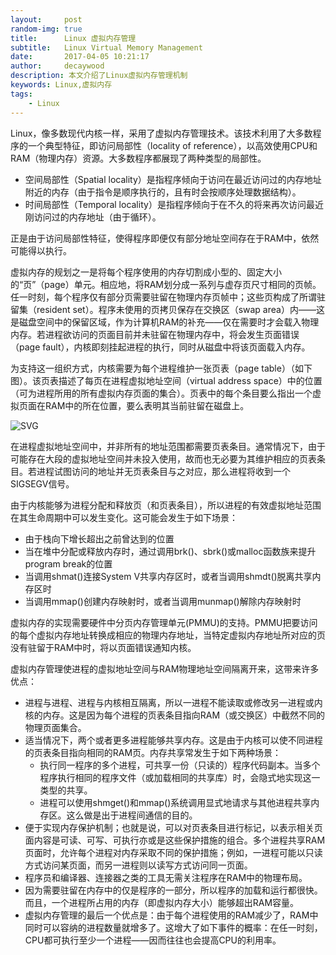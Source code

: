 ```yaml
---
layout:     post
random-img: true
title:      Linux 虚拟内存管理
subtitle:   Linux Virtual Memory Management
date:       2017-04-05 10:21:17
author:     decaywood
description: 本文介绍了Linux虚拟内存管理机制
keywords: Linux,虚拟内存
tags:
    - Linux
---
```


Linux，像多数现代内核一样，采用了虚拟内存管理技术。该技术利用了大多数程序的一个典型特征，即访问局部性（locality of reference），以高效使用CPU和RAM（物理内存）资源。大多数程序都展现了两种类型的局部性。

* 空间局部性（Spatial locality）是指程序倾向于访问在最近访问过的内存地址附近的内存（由于指令是顺序执行的，且有时会按顺序处理数据结构）。
* 时间局部性（Temporal locality）是指程序倾向于在不久的将来再次访问最近刚访问过的内存地址（由于循环）。

正是由于访问局部性特征，使得程序即便仅有部分地址空间存在于RAM中，依然可能得以执行。

虚拟内存的规划之一是将每个程序使用的内存切割成小型的、固定大小的“页”（page）单元。相应地，将RAM划分成一系列与虚存页尺寸相同的页帧。任一时刻，每个程序仅有部分页需要驻留在物理内存页帧中；这些页构成了所谓驻留集（resident set）。程序未使用的页拷贝保存在交换区（swap area）内——这是磁盘空间中的保留区域，作为计算机RAM的补充——仅在需要时才会载入物理内存。若进程欲访问的页面目前并未驻留在物理内存中，将会发生页面错误（page fault），内核即刻挂起进程的执行，同时从磁盘中将该页面载入内存。

为支持这一组织方式，内核需要为每个进程维护一张页表（page table）（如下图）。该页表描述了每页在进程虚拟地址空间（virtual address space）中的位置（可为进程所用的所有虚拟内存页面的集合）。页表中的每个条目要么指出一个虚拟页面在RAM中的所在位置，要么表明其当前驻留在磁盘上。

<img src="{{site.cdnurl}}/img/post/2017/Linux-Virtual-Memory-Management.svg" alt="SVG" style="background-color:white">

在进程虚拟地址空间中，并非所有的地址范围都需要页表条目。通常情况下，由于可能存在大段的虚拟地址空间并未投入使用，故而也无必要为其维护相应的页表条目。若进程试图访问的地址并无页表条目与之对应，那么进程将收到一个SIGSEGV信号。

由于内核能够为进程分配和释放页（和页表条目），所以进程的有效虚拟地址范围在其生命周期中可以发生变化。这可能会发生于如下场景：

* 由于栈向下增长超出之前曾达到的位置
* 当在堆中分配或释放内存时，通过调用brk()、sbrk()或malloc函数族来提升program break的位置
* 当调用shmat()连接System V共享内存区时，或者当调用shmdt()脱离共享内存区时
* 当调用mmap()创建内存映射时，或者当调用munmap()解除内存映射时

虚拟内存的实现需要硬件中分页内存管理单元(PMMU)的支持。PMMU把要访问的每个虚拟内存地址转换成相应的物理内存地址，当特定虚拟内存地址所对应的页没有驻留于RAM中时，将以页面错误通知内核。

虚拟内存管理使进程的虚拟地址空间与RAM物理地址空间隔离开来，这带来许多优点：

* 进程与进程、进程与内核相互隔离，所以一进程不能读取或修改另一进程或内核的内存。这是因为每个进程的页表条目指向RAM（或交换区）中截然不同的物理页面集合。
* 适当情况下，两个或者更多进程能够共享内存。这是由于内核可以使不同进程的页表条目指向相同的RAM页。内存共享常发生于如下两种场景：
  * 执行同一程序的多个进程，可共享一份（只读的）程序代码副本。当多个程序执行相同的程序文件（或加载相同的共享库）时，会隐式地实现这一类型的共享。
  * 进程可以使用shmget()和mmap()系统调用显式地请求与其他进程共享内存区。这么做是出于进程间通信的目的。
* 便于实现内存保护机制；也就是说，可以对页表条目进行标记，以表示相关页面内容是可读、可写、可执行亦或是这些保护措施的组合。多个进程共享RAM页面时，允许每个进程对内存采取不同的保护措施；例如，一进程可能以只读方式访问某页面，而另一进程则以读写方式访问同一页面。
* 程序员和编译器、连接器之类的工具无需关注程序在RAM中的物理布局。
* 因为需要驻留在内存中的仅是程序的一部分，所以程序的加载和运行都很快。而且，一个进程所占用的内存（即虚拟内存大小）能够超出RAM容量。
* 虚拟内存管理的最后一个优点是：由于每个进程使用的RAM减少了，RAM中同时可以容纳的进程数量就增多了。这增大了如下事件的概率：在任一时刻，CPU都可执行至少一个进程——因而往往也会提高CPU的利用率。